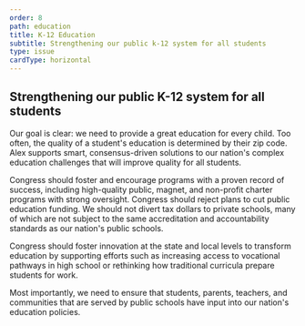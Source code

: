 ```yaml
---
order: 8
path: education 
title: K-12 Education 
subtitle: Strengthening our public k-12 system for all students
type: issue
cardType: horizontal
---
```


## Strengthening our public K-12 system for all students

Our goal is clear: we need to provide a great education for every child. Too
often, the quality of a student's education is determined by their zip code.
Alex supports smart, consensus-driven solutions to our nation's complex
education challenges that will improve quality for all students.

Congress should foster and encourage programs with a proven record of success,
including high-quality public, magnet, and non-profit charter programs with
strong oversight. Congress should reject plans to cut public education funding.
We should not divert tax dollars to private schools, many of which are not
subject to the same accreditation and accountability standards as our nation's
public schools.

Congress should foster innovation at the state and local levels to transform
education by supporting efforts such as increasing access to vocational pathways
in high school or rethinking how traditional curricula prepare students for
work.

Most importantly, we need to ensure that students, parents, teachers, and
communities that are served by public schools have input into our nation's
education policies.
